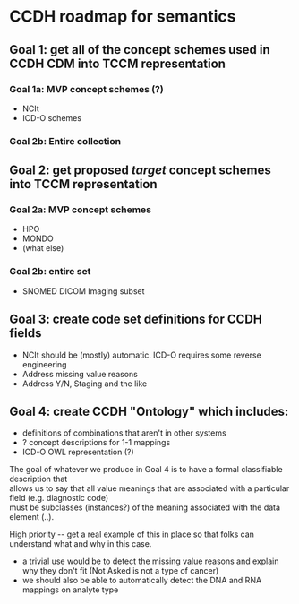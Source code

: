 # CCDH roadmap for semantics

## Goal 1: get all of the concept schemes used in CCDH CDM into TCCM representation
### Goal 1a: MVP concept schemes (?)
* NCIt
* ICD-O schemes
### Goal 2b: Entire collection


## Goal 2: get proposed *target* concept schemes into TCCM representation
### Goal 2a: MVP concept schemes
* HPO
* MONDO
* (what else)
### Goal 2b: entire set
* SNOMED DICOM Imaging subset

## Goal 3: create code set definitions for CCDH fields
* NCIt should be (mostly) automatic.  ICD-O requires some reverse engineering
* Address missing value reasons
* Address Y/N, Staging and the like

## Goal 4: create CCDH "Ontology" which includes:
* definitions of combinations that aren't in other systems
* ? concept descriptions for 1-1 mappings
* ICD-O OWL representation (?)

The goal of whatever we produce in Goal 4 is to have a formal classifiable description that  
allows us to say that all value meanings that are associated with a particular field (e.g. diagnostic code)  
must be subclasses (instances?) of the meaning associated with the data element (..).

High priority -- get a real example of this in place so that folks can understand what and why in this case.
* a trivial use would be to detect the missing value reasons and explain why they don't fit (Not Asked is not a type of cancer)
* we should also be able to automatically detect the DNA and RNA mappings on analyte type
